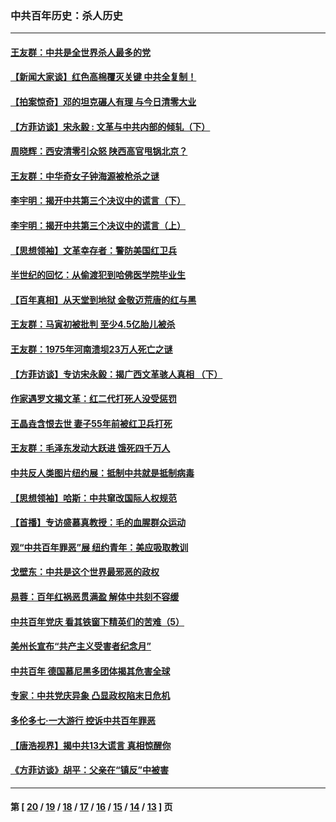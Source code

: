 ### 中共百年历史：杀人历史
---
#### [王友群：中共是全世界杀人最多的党](../../pages/nf1176106/n13860689.md?11090430) 
#### [【新闻大家谈】红色高棉覆灭关键 中共全复制！](../../pages/nf1176106/n13850222.md?11090430) 
#### [【拍案惊奇】邓的坦克碾人有理 与今日清零大业](../../pages/nf1176106/n13729574.md?11090430) 
#### [【方菲访谈】宋永毅 : 文革与中共内部的倾轧（下）](../../pages/nf1176106/n13486836.md?11090430) 
#### [周晓辉：西安清零引众怒 陕西高官甩锅北京？](../../pages/nf1176106/n13484627.md?11090430) 
#### [王友群：中华奇女子钟海源被枪杀之谜](../../pages/nf1176106/n13430555.md?11090430) 
#### [李宇明：揭开中共第三个决议中的谎言（下）](../../pages/nf1176106/n13389389.md?11090430) 
#### [李宇明：揭开中共第三个决议中的谎言（上）](../../pages/nf1176106/n13388697.md?11090430) 
#### [【思想领袖】文革幸存者：警防美国红卫兵](../../pages/nf1176106/n13339289.md?11090430) 
#### [半世纪的回忆：从偷渡犯到哈佛医学院毕业生](../../pages/nf1176106/n13345328.md?11090430) 
#### [【百年真相】从天堂到地狱 金敬迈荒唐的红与黑](../../pages/nf1176106/n13336995.md?11090430) 
#### [王友群：马寅初被批判 至少4.5亿胎儿被杀](../../pages/nf1176106/n13260313.md?11090430) 
#### [王友群：1975年河南溃坝23万人死亡之谜](../../pages/nf1176106/n13231576.md?11090430) 
#### [【方菲访谈】专访宋永毅：揭广西文革骇人真相 （下）](../../pages/nf1176106/n13209074.md?11090430) 
#### [作家遇罗文揭文革：红二代打死人没受惩罚](../../pages/nf1176106/n13205254.md?11090430) 
#### [王晶垚含恨去世 妻子55年前被红卫兵打死](../../pages/nf1176106/n13203590.md?11090430) 
#### [王友群：毛泽东发动大跃进 饿死四千万人](../../pages/nf1176106/n13177158.md?11090430) 
#### [中共反人类图片纽约展：抵制中共就是抵制病毒](../../pages/nf1176106/n13115371.md?11090430) 
#### [【思想领袖】哈斯：中共窜改国际人权规范](../../pages/nf1176106/n13053647.md?11090430) 
#### [【首播】专访盛慕真教授：毛的血腥群众运动](../../pages/nf1176106/n13091782.md?11090430) 
#### [观“中共百年罪恶”展 纽约青年：美应吸取教训](../../pages/nf1176106/n13085246.md?11090430) 
#### [戈壁东：中共是这个世界最邪恶的政权](../../pages/nf1176106/n13085641.md?11090430) 
#### [易蓉：百年红祸恶贯满盈 解体中共刻不容缓](../../pages/nf1176106/n13084455.md?11090430) 
#### [中共百年党庆 看其铁窗下精英们的苦难（5）](../../pages/nf1176106/n13076766.md?11090430) 
#### [美州长宣布“共产主义受害者纪念月”](../../pages/nf1176106/n13074024.md?11090430) 
#### [中共百年 德国慕尼黑多团体揭其危害全球](../../pages/nf1176106/n13068873.md?11090430) 
#### [专家：中共党庆异象 凸显政权陷末日危机](../../pages/nf1176106/n13067084.md?11090430) 
#### [多伦多七·一大游行 控诉中共百年罪恶](../../pages/nf1176106/n13062043.md?11090430) 
#### [【唐浩视界】揭中共13大谎言 真相惊醒你](../../pages/nf1176106/n13065208.md?11090430) 
#### [《方菲访谈》胡平：父亲在“镇反”中被害](../../pages/nf1176106/n13064114.md?11090430) 

---
#### 第 [ [20](./20.md?11090430) / [19](./19.md?11090430) / [18](./18.md?11090430) / [17](./17.md?11090430) / [16](./16.md?11090430) / [15](./15.md?11090430) / [14](./14.md?11090430) / [13](./13.md?11090430) ] 页
